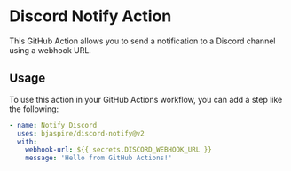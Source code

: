 # Discord Notify Action

This GitHub Action allows you to send a notification to a Discord channel using a webhook URL.

## Usage

To use this action in your GitHub Actions workflow, you can add a step like the following:

```yaml
- name: Notify Discord
  uses: bjaspire/discord-notify@v2
  with:
    webhook-url: ${{ secrets.DISCORD_WEBHOOK_URL }}
    message: 'Hello from GitHub Actions!'
